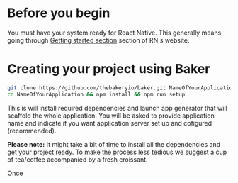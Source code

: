 # Before you begin

You must have your system ready for React Native. This generally means going through [Getting started section](https://facebook.github.io/react-native/docs/getting-started.html#content) section of RN's website.

# Creating your project using Baker

```bash
git clone https://github.com/thebakeryio/baker.git NameOfYourApplication
cd NameOfYourApplication && npm install && npm run setup  
```

This is will install required dependencies and launch app generator that will scaffold the whole application. You will be asked to provide application name and indicate if you want application server set up and cofigured (recommended).

**Please note:** It might take a bit of time to install all the dependencies and get your project ready. To make the process less tedious we suggest a cup of tea/coffee accompanied by a fresh croissant.

Once
